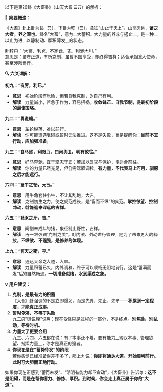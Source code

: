 以下是第26卦《大畜卦》（山天大畜 ☰☶）的解析：

__🐂 简要概述：__

《大畜》卦上卦为艮（☶），下卦为乾（☰），象征“山止于天上”，山高天远，__畜之大者，养之深也__。卦名“大畜”，意为__大蓄积、大力量的养成与遏止__，是一种__以止为进、以静制动、厚积薄发__的状态。

卦辞曰：“大畜，利贞，不家食，吉。利涉大川。”  
意思是：坚守正道，有所克制，虽暂不图享受，却终得吉祥；适合承担重大使命，甚至涉险而行。

__🔍 六爻详解：__

__初九：“有厉，利已。”__

- __意思__：初始阶段有危险，但若自我克制，对自己有利。
- __解读__：力量尚小，若急于作为，容易招祸。__收敛锋芒、自我节制，是最初阶段的最佳策略。__

__九二：“舆说輹。”__

- __意思__：车轮脱落，难以前行。
- __解读__：你可能遭遇阻碍或暂时无法推进。这不是失败，而是提醒你：__目前不宜行动，应加强准备。__

__九三：“良马逐，利艰贞，曰闲舆卫，利有攸往。”__

- __意思__：好马奔驰，宜于坚忍守正；若加以驾驭与保护，便适合前往。
- __解读__：你的力量已然充足，但仍需驾驭调控。__有力量，不代表马上可用，驯服之后才能远行。__

__六四：“童牛之牿，元吉。”__

- __意思__：用牛角套住小牛，不让其乱跑，大吉。
- __解读__：克制初生之力，使之规范成长，是“畜而不纵”的典范。__掌控欲望、控制冲动，就能迎来深远的吉祥。__

__六五：“豮豕之牙，吉。”__

- __意思__：阉割未成年的猪，象征制止野性，吉祥。
- __解读__：再一次强调“克制之美”。对内欲、外动进行管理，是为了未来更大的释放。__不纵欲、不逞强，是修养的体现。__

__上九：“何天之衢，亨。”__

- __意思__：通达天命之大道，大顺。
- __解读__：力量积蓄已久，内外调和，终于可以顺畅无阻地前行。这是“蓄满而发”后的自然畅通。__一切准备就绪，水到渠成之象。__

__💡 用户建议：__

1. __克制，是最有力的积蓄__  
《大畜》卦强调的不是立即爆发，而是先养、先止、先守——__积累到一定程度，才能真正成事。__
2. __暂时停滞，不等于失败__  
九二的“舆说輹”说明：现在受阻只是过程的一部分，不是终点。__别焦躁，别乱动，等待时机。__
3. __力量大了更要会用__  
九三、六四、六五都在说：有了本事还不够，要有能力__驾驭本事、管理欲望、指挥力量__，你才是真正的强者。
4. __你现在是在“蓄势待发”的阶段__  
若你感觉已经准备得差不多了，那上九说：__你即将通达大道，开始顺利前行。此时可大胆而正地行动。__

如果你现在正感到“蓄而未发”、“明明有能力却不宜动”，《大畜卦》告诉你：__这不是阻碍，而是在帮你蓄力、修炼、厚积。到时候，你会走上真正属于你的“大道”。__

